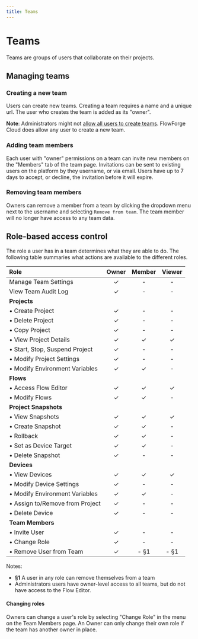 ```yaml
---
title: Teams
---
```


# Teams

Teams are groups of users that collaborate on their projects.

## Managing teams

### Creating a new team

Users can create new teams. Creating a team requires a name and a unique url.
The user who creates the team is added as its "owner".

**Note**: Administrators might not [allow all users to create teams](../../admin#admin-settings).
FlowForge Cloud does allow any user to create a new team.

### Adding team members

Each user with "owner" permissions on a team can invite new members on the "Members"
tab of the team page. Invitations can be sent to existing users on the platform by
they username, or via email. Users have up to 7 days to accept, or decline, the invitation
before it will expire.

### Removing team members

Owners can remove a member from a team by clicking the dropdown menu next to the username and selecting 
`Remove from team`. The team member will no longer have access to any team data.

## Role-based access control

The role a user has in a team determines what they are able to do. The following
table summaries what actions are available to the different roles.

| Role                                 | Owner | Member | Viewer |
|:-------------------------------------|:-----:|:------:|:------:|
| Manage Team Settings                 | ✓     | -      | -      |
| View Team Audit Log                  | ✓     | -      | -      |
| **Projects**                         |       |        |        |
| • Create Project                     | ✓     | -      | -      |
| • Delete Project                     | ✓     | -      | -      |
| • Copy Project                       | ✓     | -      | -      |
| • View Project Details               | ✓     | ✓      | ✓      |
| • Start, Stop, Suspend Project       | ✓     | -      | -      |
| • Modify Project Settings            | ✓     | -      | -      |
| • Modify Environment Variables       | ✓     | ✓      | -      |
| **Flows**                            |       |        |        |
| • Access Flow Editor                 | ✓     | ✓      | ✓      |
| • Modify Flows                       | ✓     | ✓      | -      |
| **Project Snapshots**                |       |        |        |
| • View Snapshots                     | ✓     | ✓      | ✓      |
| • Create Snapshot                    | ✓     | ✓      | -      |
| • Rollback                           | ✓     | ✓      | -      |
| • Set as Device Target               | ✓     | ✓      | -      |
| • Delete Snapshot                    | ✓     | -      | -      |
| **Devices**                          |       |        |        |
| • View Devices                       | ✓     | ✓      | ✓      |
| • Modify Device Settings             | ✓     | -      | -      |
| • Modify Environment Variables       | ✓     | ✓      | -      |
| • Assign to/Remove from Project      | ✓     | -      | -      |
| • Delete Device                      | ✓     | -      | -      |
| **Team Members**                     |       |        |        |
| • Invite User                        | ✓     | -      | -      |
| • Change Role                        | ✓     | -      | -      |
| • Remove User from Team              | ✓     | - §1   | - §1   |

Notes:
 - **§1** A user in any role can remove themselves from a team
 - Administrators users have owner-level access to all teams, but do not have access
 to the Flow Editor.

#### Changing roles

Owners can change a user's role by selecting "Change Role" in the menu on the
Team Members page. An Owner can only change their own role if the team has another
owner in place.
